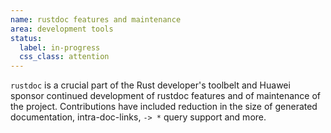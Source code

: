 ```yaml
---
name: rustdoc features and maintenance
area: development tools
status: 
  label: in-progress
  css_class: attention
---
```

`rustdoc` is a crucial part of the Rust developer's toolbelt and Huawei sponsor
continued development of rustdoc features and of maintenance of the project. Contributions have
included reduction in the size of generated documentation, intra-doc-links, `-> *` query support 
and more.
